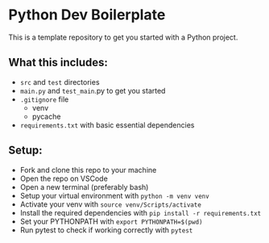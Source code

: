 # Python Dev Boilerplate

This is a template repository to get you started with a Python project.

## What this includes:
 - `src` and `test` directories
 - `main.py` and `test_main`.py to get you started
 - `.gitignore` file
    - venv
    - pycache
 - `requirements.txt` with basic essential dependencies

## Setup:
- Fork and clone this repo to your machine
- Open the repo on VSCode
- Open a new terminal (preferably bash)
- Setup your virtual environment with `python -m venv venv`
- Activate your venv with `source venv/Scripts/activate`
- Install the required dependencies with `pip install -r requirements.txt`
- Set your PYTHONPATH with `export PYTHONPATH=$(pwd)`
- Run pytest to check if working correctly with `pytest`